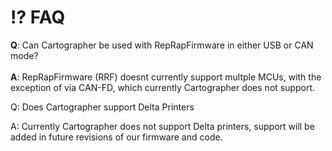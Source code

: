 # ⁉️ FAQ

**Q**: Can Cartographer be used with RepRapFirmware in either USB or CAN mode? \
\
**A**: RepRapFirmware (RRF) doesnt currently support multple MCUs, with the exception of via CAN-FD, which currently Cartographer does not support.&#x20;



Q: Does Cartographer support Delta Printers

A: Currently Cartographer does not support Delta printers, support will be added in future revisions of our firmware and code.&#x20;




